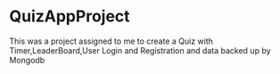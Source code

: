 # QuizAppProject
This was a project assigned to me to create a Quiz with Timer,LeaderBoard,User Login and Registration and data backed up by Mongodb
